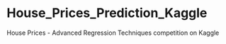 # House_Prices_Prediction_Kaggle
House Prices - Advanced Regression Techniques competition on Kaggle
